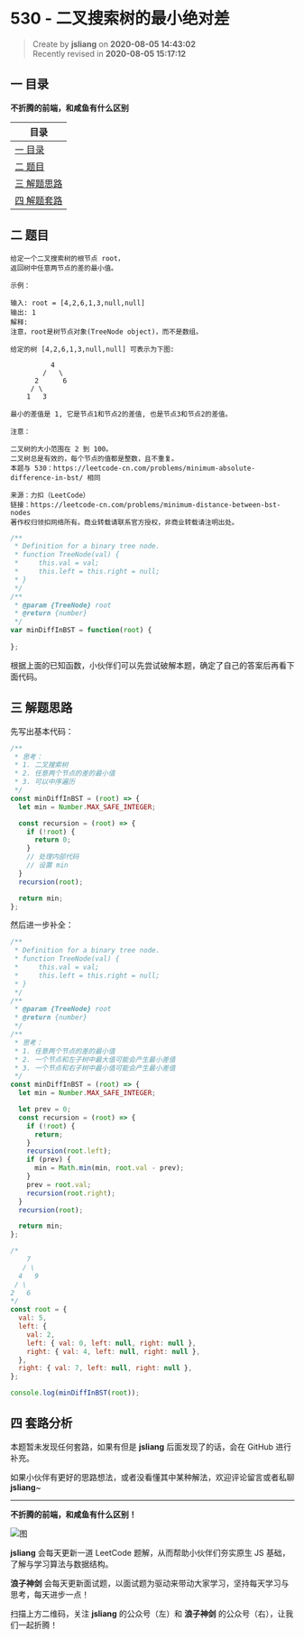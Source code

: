 530 - 二叉搜索树的最小绝对差
===

> Create by **jsliang** on **2020-08-05 14:43:02**  
> Recently revised in **2020-08-05 15:17:12**

## 一 目录

**不折腾的前端，和咸鱼有什么区别**

| 目录 |
| --- |
| [一 目录](#chapter-one) |
| [二 题目](#chapter-two) |
| [三 解题思路](#chapter-three) |
| [四 解题套路](#chapter-four) |

## 二 题目



```
给定一个二叉搜索树的根节点 root，
返回树中任意两节点的差的最小值。

示例：

输入: root = [4,2,6,1,3,null,null]
输出: 1
解释:
注意，root是树节点对象(TreeNode object)，而不是数组。

给定的树 [4,2,6,1,3,null,null] 可表示为下图:

          4
        /   \
      2      6
     / \    
    1   3  

最小的差值是 1, 它是节点1和节点2的差值, 也是节点3和节点2的差值。

注意：

二叉树的大小范围在 2 到 100。
二叉树总是有效的，每个节点的值都是整数，且不重复。
本题与 530：https://leetcode-cn.com/problems/minimum-absolute-difference-in-bst/ 相同

来源：力扣（LeetCode）
链接：https://leetcode-cn.com/problems/minimum-distance-between-bst-nodes
著作权归领扣网络所有。商业转载请联系官方授权，非商业转载请注明出处。
```

```js
/**
 * Definition for a binary tree node.
 * function TreeNode(val) {
 *     this.val = val;
 *     this.left = this.right = null;
 * }
 */
/**
 * @param {TreeNode} root
 * @return {number}
 */
var minDiffInBST = function(root) {
    
};
```

根据上面的已知函数，小伙伴们可以先尝试破解本题，确定了自己的答案后再看下面代码。

## 三 解题思路



先写出基本代码：

```js
/**
 * 思考：
 * 1. 二叉搜索树
 * 2. 任意两个节点的差的最小值
 * 3. 可以中序遍历
 */
const minDiffInBST = (root) => {
  let min = Number.MAX_SAFE_INTEGER;

  const recursion = (root) => {
    if (!root) {
      return 0;
    }
    // 处理内部代码
    // 设置 min
  }
  recursion(root);

  return min;
};
```

然后进一步补全：

```js
/**
 * Definition for a binary tree node.
 * function TreeNode(val) {
 *     this.val = val;
 *     this.left = this.right = null;
 * }
 */
/**
 * @param {TreeNode} root
 * @return {number}
 */
/**
 * 思考：
 * 1. 任意两个节点的差的最小值
 * 2. 一个节点和左子树中最大值可能会产生最小差值
 * 3. 一个节点和右子树中最小值可能会产生最小差值
 */
const minDiffInBST = (root) => {
  let min = Number.MAX_SAFE_INTEGER;

  let prev = 0;
  const recursion = (root) => {
    if (!root) {
      return;
    }
    recursion(root.left);
    if (prev) {
      min = Math.min(min, root.val - prev);
    }
    prev = root.val;
    recursion(root.right);
  }
  recursion(root);

  return min;
};

/*
    7
   / \
  4   9
 / \    
2   6  
*/
const root = {
  val: 5,
  left: {
    val: 2,
    left: { val: 0, left: null, right: null },
    right: { val: 4, left: null, right: null },
  },
  right: { val: 7, left: null, right: null },
};

console.log(minDiffInBST(root));
```

## 四 套路分析



本题暂未发现任何套路，如果有但是 **jsliang** 后面发现了的话，会在 GitHub 进行补充。

如果小伙伴有更好的思路想法，或者没看懂其中某种解法，欢迎评论留言或者私聊 **jsliang**~

---

**不折腾的前端，和咸鱼有什么区别！**

![图](https://github.com/LiangJunrong/document-library/blob/master/public-repertory/img/z-index-small.png?raw=true)

**jsliang** 会每天更新一道 LeetCode 题解，从而帮助小伙伴们夯实原生 JS 基础，了解与学习算法与数据结构。

**浪子神剑** 会每天更新面试题，以面试题为驱动来带动大家学习，坚持每天学习与思考，每天进步一点！

扫描上方二维码，关注 **jsliang** 的公众号（左）和 **浪子神剑** 的公众号（右），让我们一起折腾！

